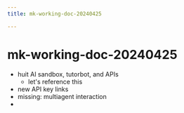 ```yaml
---
title: mk-working-doc-20240425

---
```


# mk-working-doc-20240425


- huit AI sandbox, tutorbot, and APIs
    - let's reference this
- new API key links
- missing: multiagent interaction
- 